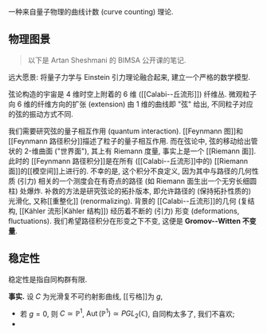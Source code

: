 
一种来自量子物理的曲线计数 (curve counting) 理论.

## 物理图景

> 以下是 Artan Sheshmani 的 BIMSA 公开课的笔记.

远大愿景: 将量子力学与 Einstein 引力理论融合起来, 建立一个严格的数学模型.

弦论构造的宇宙是 $4$ 维时空上附着的 $6$ 维 ([[Calabi--丘流形]]) 纤维丛. 微观粒子向 $6$ 维的纤维方向的扩张 (extension) 由 $1$ 维的曲线即 "弦" 给出, 不同粒子对应的弦的振动方式不同.

我们需要研究弦的量子相互作用 (quantum interaction). [[Feynmann 图]]和 [[Feynmann 路径积分]]描述了粒子的量子相互作用. 而在弦论中, 弦的移动给出管状的 $2$-维曲面 ("世界面"), 其上有 Riemann 度量, 事实上是一个 [[Riemann 面]]. 此时的 [[Feynmann 路径积分]]是在所有 ([[Calabi--丘流形]]中的) [[Riemann 面]]的[[模空间]]上进行的. 不幸的是, 这个积分不良定义, 因为其中与路径的几何性质 (引力) 相关的一个测度会在有奇点的路径 (如 Riemann 面生出一个无穷长细圆柱) 处爆炸. 补救的方法是研究弦论的拓扑版本, 即允许路径的 (保持拓扑性质的) 光滑化, 又称[[重整化]] (renormalizing). 背景的 [[Calabi--丘流形]]的几何 (复结构, [[Kähler 流形|Kähler 结构]]) 经历着不断的 (引力) 形变 (deformations, fluctuations). 我们希望路径积分在形变之下不变, 这便是 **Gromov--Witten 不变量**.

## 稳定性

稳定性是指自同构群有限.

**事实.** 设 $C$ 为光滑复不可约射影曲线, [[亏格]]为 $g$,

- 若 $g=0$, 则 $C\simeq \mathbb P^1$, $\operatorname{Aut}(\mathbb P^1)\simeq PGL_2(\mathbb{C})$, 自同构太多了, 我们不喜欢;
- 